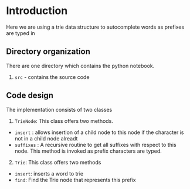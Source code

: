 # Introduction

Here we are using a trie data structure to autocomplete words as prefixes are typed in

## Directory organization

There are one directory which contains the python notebook. 
1. `src` - contains the source code


## Code design

The implementation consists of two classes

1. `TrieNode`: This class offers two methods.
  - `insert` : allows insertion of a child node to this node if the character is not in a child node alreadt
  - `suffixes` : A recursive routine to get all suffixes with respect to this node. This method is invoked as prefix characters are typed.
  
2. `Trie`: This class offers two methods
  - `insert`: inserts a word to trie
  - `find`: Find the Trie node that represents this prefix
